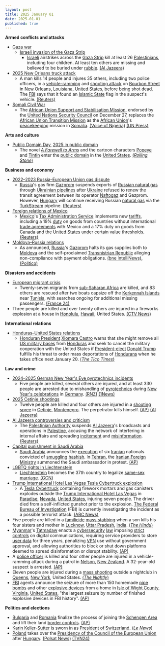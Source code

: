 ```yaml
---
layout: post
title: 2025 January 01
date: 2025-01-01
published: true
---
```



**Armed conflicts and attacks**

* [Gaza war](https://en.wikipedia.org/wiki/Gaza_war "Gaza war")
  + [Israeli invasion of the Gaza Strip](https://en.wikipedia.org/wiki/Israeli_invasion_of_the_Gaza_Strip "Israeli invasion of the Gaza Strip")
    - [Israeli](https://en.wikipedia.org/wiki/Israel_Defense_Forces "Israel Defense Forces") airstrikes across the [Gaza Strip](https://en.wikipedia.org/wiki/Gaza_Strip "Gaza Strip") kill at least 26 [Palestinians](https://en.wikipedia.org/wiki/Palestinians "Palestinians"), including four children. At least ten others are missing and believed to be buried under [rubble](https://en.wikipedia.org/wiki/Rubble "Rubble"). [(Al Jazeera)](https://www.aljazeera.com/news/2025/1/1/israel-kills-at-least-22-palestinians-across-gaza-on-new-year-day)
* [2025 New Orleans truck attack](https://en.wikipedia.org/wiki/2025_New_Orleans_truck_attack "2025 New Orleans truck attack")
  + A man kills 14 people and injures 35 others, including two police officers, in a [vehicle-ramming](https://en.wikipedia.org/wiki/Vehicle-ramming_attack "Vehicle-ramming attack") and [shooting attack](https://en.wikipedia.org/wiki/Mass_shooting "Mass shooting") on [Bourbon Street](https://en.wikipedia.org/wiki/Bourbon_Street "Bourbon Street") in [New Orleans](https://en.wikipedia.org/wiki/New_Orleans "New Orleans"), [Louisiana](https://en.wikipedia.org/wiki/Louisiana "Louisiana"), [United States](https://en.wikipedia.org/wiki/United_States "United States"), before being shot dead. The [FBI](https://en.wikipedia.org/wiki/FBI "FBI") says that it found an [Islamic State](https://en.wikipedia.org/wiki/Islamic_State "Islamic State") flag in the suspect's vehicle. [(Reuters)](https://www.reuters.com/world/us/multiple-fatalities-truck-crashes-into-new-orleans-crowd-cbs-news-says-2025-01-01/)
* [Somali Civil War](https://en.wikipedia.org/wiki/Somali_Civil_War_%282009%E2%80%93present%29 "Somali Civil War (2009–present)")
  + The [African Union Support and Stabilisation Mission](https://en.wikipedia.org/wiki/African_Union_Support_and_Stabilization_Mission_in_Somalia "African Union Support and Stabilization Mission in Somalia"), endorsed by the [United Nations Security Council](https://en.wikipedia.org/wiki/United_Nations_Security_Council "United Nations Security Council") on December 27, replaces the [African Union Transition Mission](https://en.wikipedia.org/wiki/African_Union_Transition_Mission_in_Somalia "African Union Transition Mission in Somalia") as the [African Union](https://en.wikipedia.org/wiki/African_Union "African Union")'s [peacekeeping](https://en.wikipedia.org/wiki/Peacekeeping "Peacekeeping") mission in [Somalia](https://en.wikipedia.org/wiki/Somalia "Somalia"). [(Voice of Nigeria)](https://von.gov.ng/un-approves-new-au-force-in-somalia/) [(UN Press)](https://press.un.org/en/2024/sc15955.doc.htm)

**Arts and culture**

* [Public Domain Day](https://en.wikipedia.org/wiki/Public_Domain_Day "Public Domain Day"), [2025 in public domain](https://en.wikipedia.org/wiki/2025_in_public_domain "2025 in public domain")
  + The novel *[A Farewell to Arms](https://en.wikipedia.org/wiki/A_Farewell_to_Arms "A Farewell to Arms")* and the cartoon characters [Popeye](https://en.wikipedia.org/wiki/Popeye "Popeye") and [Tintin](https://en.wikipedia.org/wiki/Tintin_%28character%29 "Tintin (character)") enter the [public domain](https://en.wikipedia.org/wiki/Public_domain "Public domain") in the [United States](https://en.wikipedia.org/wiki/United_States "United States"). [(*Rolling Stone*)](https://www.rollingstone.com/culture/culture-news/popeye-skeleton-dance-singin-in-the-rain-maltese-falcon-public-domain-1235218802/)

**Business and economy**

* [2022–2023 Russia–European Union gas dispute](https://en.wikipedia.org/wiki/2022%E2%80%932023_Russia%E2%80%93European_Union_gas_dispute "2022–2023 Russia–European Union gas dispute")
  + [Russia](https://en.wikipedia.org/wiki/Russia "Russia")'s gas firm [Gazprom](https://en.wikipedia.org/wiki/Gazprom "Gazprom") suspends exports of [Russian natural gas](https://en.wikipedia.org/wiki/Natural_gas_in_Russia "Natural gas in Russia") through [Ukrainian pipelines](https://en.wikipedia.org/wiki/Natural_gas_transmission_system_of_Ukraine "Natural gas transmission system of Ukraine") after [Ukraine](https://en.wikipedia.org/wiki/Ukraine "Ukraine") refused to renew the transit agreement between its operator [Naftogaz](https://en.wikipedia.org/wiki/Naftogaz "Naftogaz") and Gazprom. However, [Hungary](https://en.wikipedia.org/wiki/Hungary "Hungary") will continue receiving Russian [natural gas](https://en.wikipedia.org/wiki/Natural_gas "Natural gas") via the [TurkStream](https://en.wikipedia.org/wiki/TurkStream "TurkStream") pipeline. [(Reuters)](https://www.reuters.com/business/energy/russia-halts-gas-exports-europe-via-ukraine-2025-01-01/)
* [Foreign relations of Mexico](https://en.wikipedia.org/wiki/Foreign_relations_of_Mexico "Foreign relations of Mexico")
  + [Mexico](https://en.wikipedia.org/wiki/Mexico "Mexico")'s [Tax Administration Service](https://en.wikipedia.org/wiki/Servicio_de_Administraci%C3%B3n_Tributaria "Servicio de Administración Tributaria") implements new [tariffs](https://en.wikipedia.org/wiki/Tariff "Tariff"), including a 19% [duty](https://en.wikipedia.org/wiki/Duty_%28tax%29 "Duty (tax)") on goods from countries without international [trade agreements](https://en.wikipedia.org/wiki/Trade_agreement "Trade agreement") with Mexico and a 17% duty on goods from [Canada](https://en.wikipedia.org/wiki/Canada "Canada") and the [United States](https://en.wikipedia.org/wiki/United_States "United States") under certain value thresholds. [(Reuters)](https://www.reuters.com/world/americas/mexico-unveils-new-tariffs-popular-e-tailers-like-shein-temu-may-be-crosshairs-2024-12-31/)
* [Moldova–Russia relations](https://en.wikipedia.org/wiki/Moldova%E2%80%93Russia_relations "Moldova–Russia relations")
  + As announced, [Russia](https://en.wikipedia.org/wiki/Russia "Russia")'s [Gazprom](https://en.wikipedia.org/wiki/Gazprom "Gazprom") halts its gas supplies both to [Moldova](https://en.wikipedia.org/wiki/Moldova "Moldova") and the self-proclaimed [Transnistrian Republic](https://en.wikipedia.org/wiki/Transnistria "Transnistria") alleging non-compliance with payment obligations. [(bne IntelliNews)](https://www.intellinews.com/russia-cuts-gas-deliveries-to-moldova-in-attempt-to-undermine-political-stability-359712/), [(Politico)](https://www.politico.eu/article/moldova-gas-russia-cut-off-russia-cuts-off-gas-to-moldovan-separatists-risking-humanitarian-crisis/)

**Disasters and accidents**

* [European migrant crisis](https://en.wikipedia.org/wiki/European_migrant_crisis "European migrant crisis")
  + Twenty-seven migrants from [sub-Saharan Africa](https://en.wikipedia.org/wiki/Sub-Saharan_Africa "Sub-Saharan Africa") are killed, and 83 others are rescued after two boats capsize off the [Kerkennah Islands](https://en.wikipedia.org/wiki/Kerkennah_Islands "Kerkennah Islands") near [Tunisia](https://en.wikipedia.org/wiki/Tunisia "Tunisia"), with searches ongoing for additional missing passengers. [(France 24)](https://www.france24.com/en/live-news/20250102-27-sub-saharan-african-migrants-die-off-tunisia-in-shipwrecks)
* Three people are killed and over twenty others are injured in a fireworks explosion at a house in [Honolulu](https://en.wikipedia.org/wiki/Honolulu "Honolulu"), [Hawaii](https://en.wikipedia.org/wiki/Hawaii "Hawaii"), United States. [(CTV News)](https://www.ctvnews.ca/world/rescuers-find-gruesome-scene-at-a-honolulu-home-after-a-fireworks-blast-kills-3-injures-over-20-1.7162295)

**International relations**

* [Honduras–United States relations](https://en.wikipedia.org/wiki/Honduras%E2%80%93United_States_relations "Honduras–United States relations")
  + [Honduran President](https://en.wikipedia.org/wiki/President_of_Honduras "President of Honduras") [Xiomara Castro](https://en.wikipedia.org/wiki/Xiomara_Castro "Xiomara Castro") warns that she might remove all [US military bases](https://en.wikipedia.org/wiki/US_military_bases "US military bases") from [Honduras](https://en.wikipedia.org/wiki/Honduras "Honduras") and seek to cancel the military cooperation with the United States if [President-elect](https://en.wikipedia.org/wiki/President_of_the_United_States "President of the United States") [Donald Trump](https://en.wikipedia.org/wiki/Donald_Trump "Donald Trump") fulfills his threat to order mass deportations of [Hondurans](https://en.wikipedia.org/wiki/Honduran_diaspora "Honduran diaspora") when he takes office next January 20. [(*The Tico Times*)](https://ticotimes.net/2025/01/02/honduras-threatens-to-expel-u-s-military-bases-over-trumps-deportation-plans)

**Law and crime**

* [2024–2025 German New Year's Eve pyrotechnics incidents](https://en.wikipedia.org/wiki/2024%E2%80%932025_German_New_Year%27s_Eve_pyrotechnics_incidents "2024–2025 German New Year's Eve pyrotechnics incidents")
  + Five people are killed, several others are injured, and at least 330 people are arrested due to mishandling of [pyrotechnics](https://en.wikipedia.org/wiki/Pyrotechnics "Pyrotechnics") during [New Year's celebrations](https://en.wikipedia.org/wiki/New_Year%27s_Eve "New Year's Eve") in [Germany](https://en.wikipedia.org/wiki/Germany "Germany"). [(RNZ)](https://www.rnz.co.nz/news/world/538011/five-dead-in-germany-from-new-year-s-fireworks-accidents) [(1News)](https://www.1news.co.nz/2025/01/02/german-government-condemns-violence-that-killed-five-on-nye/)
* [2025 Cetinje shootings](https://en.wikipedia.org/wiki/2025_Cetinje_shootings "2025 Cetinje shootings")
  + Twelve people are killed and four others are injured in a [shooting spree](https://en.wikipedia.org/wiki/Spree_killer "Spree killer") in [Cetinje](https://en.wikipedia.org/wiki/Cetinje "Cetinje"), [Montenegro](https://en.wikipedia.org/wiki/Montenegro "Montenegro"). The perpetrator kills himself. [(AP)](https://apnews.com/article/montenegro-shooting-gunman-suicide-cetinje-7ab4ac905c4d08bca357251823dd4ee6) [(Al Jazeera)](https://www.aljazeera.com/news/2025/1/2/at-least-10-killed-in-mass-shooting-in-montenegro-suspect-kills-himself)
* [Al Jazeera controversies and criticism](https://en.wikipedia.org/wiki/Al_Jazeera_controversies_and_criticism "Al Jazeera controversies and criticism")
  + The [Palestinian Authority](https://en.wikipedia.org/wiki/Palestinian_Authority "Palestinian Authority") suspends [Al Jazeera](https://en.wikipedia.org/wiki/Al_Jazeera_Media_Network "Al Jazeera Media Network")'s broadcasts and operations in [Palestine](https://en.wikipedia.org/wiki/State_of_Palestine "State of Palestine"), accusing the network of interfering in internal affairs and spreading [incitement](https://en.wikipedia.org/wiki/Incitement "Incitement") and [misinformation](https://en.wikipedia.org/wiki/Misinformation "Misinformation"). [(Reuters)](https://www.reuters.com/world/middle-east/palestinian-authority-suspends-broadcast-qatars-al-jazeera-tv-temporarily-2025-01-01/)
* [Capital punishment in Saudi Arabia](https://en.wikipedia.org/wiki/Capital_punishment_in_Saudi_Arabia "Capital punishment in Saudi Arabia")
  + [Saudi Arabia](https://en.wikipedia.org/wiki/Saudi_Arabia "Saudi Arabia") announces the [execution](https://en.wikipedia.org/wiki/Capital_punishment "Capital punishment") of six [Iranian](https://en.wikipedia.org/wiki/Iran "Iran") nationals convicted of [smuggling](https://en.wikipedia.org/wiki/Illegal_drug_trade "Illegal drug trade") [hashish](https://en.wikipedia.org/wiki/Hashish "Hashish"). In [Tehran](https://en.wikipedia.org/wiki/Tehran "Tehran"), the [Iranian Foreign Ministry](https://en.wikipedia.org/wiki/Ministry_of_Foreign_Affairs_%28Iran%29 "Ministry of Foreign Affairs (Iran)") summoned the Saudi ambassador in protest. [(AP)](https://apnews.com/article/iran-saudi-arabia-hashish-executions-efd48a3efcdbf2664e14c8ccf879f323)
* [LGBTQ rights in Liechtenstein](https://en.wikipedia.org/wiki/LGBTQ_rights_in_Liechtenstein "LGBTQ rights in Liechtenstein")
  + [Liechtenstein](https://en.wikipedia.org/wiki/Liechtenstein "Liechtenstein") becomes the 37th country to legalize [same-sex marriage](https://en.wikipedia.org/wiki/Same-sex_marriage_in_Liechtenstein "Same-sex marriage in Liechtenstein"). [(GCN)](https://gcn.ie/liechtenstein-legalise-same-sex-marriage/)
* [Trump International Hotel Las Vegas Tesla Cybertruck explosion](https://en.wikipedia.org/wiki/Trump_International_Hotel_Las_Vegas_Tesla_Cybertruck_explosion "Trump International Hotel Las Vegas Tesla Cybertruck explosion")
  + A [Tesla Cybertruck](https://en.wikipedia.org/wiki/Tesla_Cybertruck "Tesla Cybertruck") containing firework mortars and gas canisters explodes outside the [Trump International Hotel Las Vegas](https://en.wikipedia.org/wiki/Trump_International_Hotel_Las_Vegas "Trump International Hotel Las Vegas") in [Paradise](https://en.wikipedia.org/wiki/Paradise%2C_Nevada "Paradise, Nevada"), [Nevada](https://en.wikipedia.org/wiki/Nevada "Nevada"), [United States](https://en.wikipedia.org/wiki/United_States "United States"), injuring seven people. The driver died from a self-inflicted gunshot prior to the explosion. [The Federal Bureau of Investigation](https://en.wikipedia.org/wiki/The_Federal_Bureau_of_Investigation "The Federal Bureau of Investigation") (FBI) is currently investigating the incident as a possible terrorist attack. [(ABC News)](https://abc7.com/post/trump-tower-fire-police-investigating-vehicle-explosion-las-vegas-nevada-hotel-driver-dead/15737979/)
* Five people are killed in a [familicide](https://en.wikipedia.org/wiki/Familicide "Familicide") [mass stabbing](https://en.wikipedia.org/wiki/Mass_stabbing "Mass stabbing") when a son kills his four sisters and mother in [Lucknow](https://en.wikipedia.org/wiki/Lucknow "Lucknow"), [Uttar Pradesh](https://en.wikipedia.org/wiki/Uttar_Pradesh "Uttar Pradesh"), [India](https://en.wikipedia.org/wiki/India "India"). [(*The Hindu*)](https://www.thehindu.com/news/national/uttar-pradesh/five-of-family-found-dead-in-lucknow-hotel-accused-held/article69049292.ece)
* [Myanmar](https://en.wikipedia.org/wiki/Myanmar "Myanmar")'s [Tatmadaw](https://en.wikipedia.org/wiki/Tatmadaw "Tatmadaw") enacts a [cybersecurity](https://en.wikipedia.org/wiki/Cybersecurity "Cybersecurity") [law](https://en.wikipedia.org/wiki/Constitution_of_Myanmar "Constitution of Myanmar") imposing [strict controls](https://en.wikipedia.org/wiki/Censorship_in_Myanmar "Censorship in Myanmar") on digital communications, requiring service providers to store [user data](https://en.wikipedia.org/wiki/User_data "User data") for three years, penalizing [VPN](https://en.wikipedia.org/wiki/VPN "VPN") use without government approval, and allowing authorities to block or shut down platforms deemed to spread disinformation or disrupt stability. [(AP)](https://apnews.com/article/internet-online-censorship-law-repression-8128ba7a2c02555217c6a64ab641eaf6)
* A [police officer](https://en.wikipedia.org/wiki/New_Zealand_Police "New Zealand Police") is killed and four other people are injured in a vehicle-ramming attack during a patrol in [Nelson](https://en.wikipedia.org/wiki/Nelson%2C_New_Zealand "Nelson, New Zealand"), [New Zealand](https://en.wikipedia.org/wiki/New_Zealand "New Zealand"). A 32-year-old suspect is arrested. [(AP)](https://apnews.com/article/police-officer-killed-zealand-nelson-lyn-fleming-475f2a6aa1a5e7739b19d3fd1e724733)
* Eleven people are injured during a [mass shooting](https://en.wikipedia.org/wiki/Mass_shooting "Mass shooting") outside a nightclub in [Queens](https://en.wikipedia.org/wiki/Queens "Queens"), [New York](https://en.wikipedia.org/wiki/New_York_%28state%29 "New York (state)"), United States. [(*The Nightly*)](https://thenightly.com.au/world/new-york-nightclub-mass-shooting-11-people-reportedly-injured-after-incident-at-amazura-night-club-in-queens-c-17263836)
* [FBI](https://en.wikipedia.org/wiki/Federal_Bureau_of_Investigation "Federal Bureau of Investigation") agents announce the seizure of more than 150 homemade [pipe bombs](https://en.wikipedia.org/wiki/Pipe_bomb "Pipe bomb") and other [explosive devices](https://en.wikipedia.org/wiki/Explosive_device "Explosive device") from a home in [Isle of Wight County](https://en.wikipedia.org/wiki/Isle_of_Wight_County%2C_Virginia "Isle of Wight County, Virginia"), [Virginia](https://en.wikipedia.org/wiki/Virginia "Virginia"), [United States](https://en.wikipedia.org/wiki/United_States "United States"), "the largest seizure by number of finished explosive devices in FBI history". [(AP)](https://apnews.com/article/homemade-bombs-seized-virginia-firearms-c68488480ef8bd3de7b432272399aa28)

**Politics and elections**

* [Bulgaria](https://en.wikipedia.org/wiki/Bulgaria "Bulgaria") and [Romania](https://en.wikipedia.org/wiki/Romania "Romania") finalize the process of joining the [Schengen Area](https://en.wikipedia.org/wiki/Schengen_Area "Schengen Area") and lift their land [border controls](https://en.wikipedia.org/wiki/Border_control "Border control"). [(AP)](https://apnews.com/article/bulgaria-romania-full-membership-schengen-area-8f63edc2d0dfa7e1d14934ea1cd9b2a2)
* [Karin Keller-Sutter](https://en.wikipedia.org/wiki/Karin_Keller-Sutter "Karin Keller-Sutter") is sworn in as [President of Switzerland](https://en.wikipedia.org/wiki/President_of_Switzerland "President of Switzerland"). [(*Le News*)](https://lenews.ch/2024/12/27/switzerlands-new-president-in-2025/)
* [Poland](https://en.wikipedia.org/wiki/Poland "Poland") takes over the [Presidency of the Council of the European Union](https://en.wikipedia.org/wiki/Presidency_of_the_Council_of_the_European_Union "Presidency of the Council of the European Union") after [Hungary](https://en.wikipedia.org/wiki/Hungary "Hungary"). [(Polsat News)](https://www.polsatnews.pl/wiadomosc/2025-01-03/inauguracja-polskiej-prezydencji-w-ue/) [(TVN24)](https://tvn24.pl/polska/polska-prezydencja-w-radzie-unii-europejskiej-oficjalna-inauguracja-przemowienie-premiera-donalda-tuska-st8245824)
